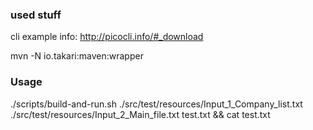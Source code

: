 ### used stuff

cli example info:
http://picocli.info/#_download


mvn -N io.takari:maven:wrapper

### Usage

./scripts/build-and-run.sh ./src/test/resources/Input_1_Company_list.txt ./src/test/resources/Input_2_Main_file.txt  test.txt && cat test.txt
